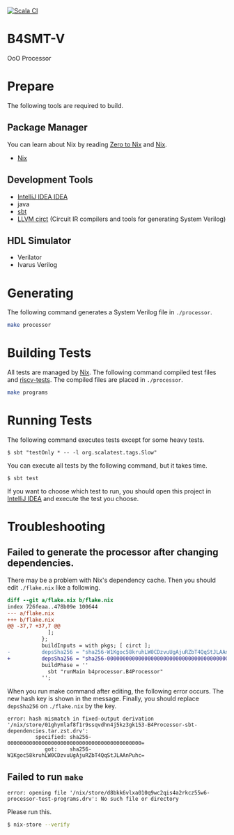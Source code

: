 [![Scala CI](https://github.com/NakajoLab/B4-Processor/actions/workflows/scala.yml/badge.svg)](https://github.com/NakajoLab/B4-Processor/actions/workflows/scala.yml)

# B4SMT-V
OoO Processor

# Prepare
The following tools are required to build.

## Package Manager
You can learn about Nix by reading [Zero to Nix] and [Nix]. 
* [Nix][Nix download]

## Development Tools
* [IntelliJ IDEA IDEA][IntelliJ IDEA]
* java
* [sbt]
* [LLVM circt] (Circuit IR compilers and tools for generating System Verilog)

## HDL Simulator
* Verilator
* Ivarus Verilog

# Generating 
The following command generates a System Verilog file in `./processor`.

```sh
make processor
```

# Building Tests
All tests are managed by [Nix].
The following command compiled test files and [riscv-tests].
The compiled files are placed in `./processor`.

```sh
make programs
```

# Running Tests
The following command executes tests except for some heavy tests.
```shell
$ sbt "testOnly * -- -l org.scalatest.tags.Slow"
```

You can execute all tests by the following command, but it takes time.
```shell
$ sbt test
```

If you want to choose which test to run, you should open this project in [IntelliJ IDEA] and execute the test you choose.

# Troubleshooting
## Failed to generate the processor after changing dependencies.
There may be a problem with Nix's dependency cache.
Then you should edit `./flake.nix` like a following.
```diff
diff --git a/flake.nix b/flake.nix
index 726feaa..478b09e 100644
--- a/flake.nix
+++ b/flake.nix
@@ -37,7 +37,7 @@
             ];
           };
           buildInputs = with pkgs; [ circt ];
-          depsSha256 = "sha256-W1Kgoc58kruhLW0CDzvuUgAjuRZbT4QqStJLAAnPuhc=";
+          depsSha256 = "sha256-0000000000000000000000000000000000000000000=";
           buildPhase = ''
             sbt "runMain b4processor.B4Processor"
           '';
```

When you run make command after editing, the following error occurs.
The new hash key is shown in the message.
Finally, you should replace `depsSha256` on `./flake.nix` by the key.
```shell
error: hash mismatch in fixed-output derivation '/nix/store/01ghymlaf8f1r9ssqvdhn4j5kz3gk153-B4Processor-sbt-dependencies.tar.zst.drv':
         specified: sha256-0000000000000000000000000000000000000000000=
            got:    sha256-W1Kgoc58kruhLW0CDzvuUgAjuRZbT4QqStJLAAnPuhc=
```

## Failed to run `make`
```text
error: opening file '/nix/store/d8bkk6vlxa010q9wc2qis4a2rkcz55w6-processor-test-programs.drv': No such file or directory
```

Please run this.
```sh
$ nix-store --verify
```

<!-- --------------------------- -->
<!-- URKS -->
[riscv-tests]: https://github.com/riscv-software-src/riscv-tests
[Nix download]: https://zero-to-nix.com/start/install
[Nix]: https://nixos.org/
[Zero to Nix]: https://zero-to-nix.com/
[IntelliJ IDEA]: https://www.jetbrains.com/idea/
[sbt]: https://www.scala-sbt.org/
[LLVM circt]: https://circt.llvm.org/